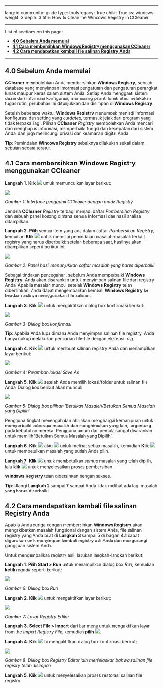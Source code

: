 

---

lang: id
community: guide
type: tools
legacy: True
child: True
os: windows
weight: 3
depth: 3
title: How to Clean the Windows Registry in CCleaner

---

List of sections on this page:  

- [**4.0 Sebelum Anda memulai**](#4.0)
- [**4.1 Cara membersihkan Windows Registry menggunakan CCleaner**](#4.1)
- [**4.2 Cara mendapatkan kembali file salinan Registry Anda**](#4.2)

----

<a name="4.0"></a>
## 4.0 Sebelum Anda memulai ##

**CCleaner** membolehkan Anda membersihkan **Windows Registry**, sebuah database yang menyimpan informasi pengaturan dan pengaturan perangkat lunak maupun keras dalam sistem Anda. Setiap Anda mengganti sistem dasar dari informasi konfigurasi, memasang piranti lunak atau melakukan tugas rutin, perubahan ini ditunjukkan dan disimpan di **Windows Registry**.

Setelah beberapa waktu, **Windows Registry** menumpuk menjadi informasi konfigurasi dan setting yang *outdated*, termasuk jejak dari program yang tidak terpakai lagi. Pilihan **CCleaner** *Registry* membolehkan Anda mencari dan menghapus informasi, memperbaiki fungsi dan kecepatan dari sistem Anda, dan juga melindungi privasi dan keamanan digital Anda.

**Tip**: Pemindaian **Windows Registry** sebaiknya dilakukan sekali dalam sebulan secara teratur. 

<a name="4.1"></a>
## 4.1 Cara membersihkan Windows Registry menggunakan CCleaner ##

**Langkah  1**. **Klik** ![](/sbox/screen/ccleaner-id/1/76.png) untuk memunculkan layar berikut: 

![](/sbox/screen/ccleaner-id/1/77.png)

*Gambar 1: Interface pengguna CCleaner dengan mode Registry*

Jendela **CCleaner** *Registry* terbagi menjadi daftar *Pembersihan Registry* dan sebuah panel kosong dimana semua informasi dan hasil analisa ditampilkan. 

**Langkah  2**. **Pilih** semua item yang ada dalam daftar *Pembersihan Registry*, kemudian **Klik** ![](/sbox/screen/ccleaner-id/1/78.png) untuk memulai pemindaian masalah-masalah terkait registry yang harus diperbaiki; setelah beberapa saat, hasilnya akan ditampilkan seperti berikut ini: 

![](/sbox/screen/ccleaner-id/1/79.png)

*Gambar 2: Panel hasil menunjukkan daftar masalah yang harus diperbaiki* 

Sebagai tindakan pencegahan, sebelum Anda memperbaiki **Windows Registry**, Anda akan disarankan untuk menyimpan salinan file dari registry Anda. Apabila masalah muncul setelah **Windows Registry** telah dibersihkan, Anda dapat mengembalikan kembali **Windows Registry** ke keadaan aslinya menggunakan file salinan.

**Langkah  3**. **Klik** ![](/sbox/screen/ccleaner-id/1/80.png) untuk mengaktifkan dialog box konfirmasi berikut:

![](/sbox/screen/ccleaner-id/1/81.png)

*Gambar 3: Dialog box konfirmasi*

**Tip**: Apabila Anda lupa dimana Anda menyimpan salinan file registry, Anda hanya cukup melakukan pencarian file-file dengan ekstensi *.reg*. 

**Langkah  4**. **Klik** ![](/sbox/screen/nuccleaner-en/32.png) untuk membuat salinan registry Anda dan menampilkan layar berikut: 

![](/sbox/screen/nuccleaner-en/33.png)

*Gambar 4: Perambah lokasi Save As*

**Langkah  5**. **Klik** ![](/sbox/screen/nuccleaner-en/34.png) setelah Anda memilih lokasi/folder untuk salinan file Anda. Dialog box berikut akan muncul: 

![](/sbox/screen/ccleaner-id/1/82.png)

*Gambar 5: Dialog box pilihan 'Betulkan Masalah/Betulkan Semua Masalah yang Dipilih'* 

Pengguna tingkat menengah dan ahli akan menghargai kemampuan untuk memperbaiki beberapa masalah dan menghiraukan yang lain, tergantung pada kebutuhan mereka. Pengguna umum dan pemula sangat disarankan untuk memilih 'Betulkan Semua Masalah yang Dipilih'.

**Langkah  6**. **Klik** ![](/sbox/screen/nuccleaner-en/36.png) atau ![](/sbox/screen/nuccleaner-en/37.png) untuk melihat setiap masalah, kemudian **Klik** ![](/sbox/screen/ccleaner-id/1/83.png) untuk membetulkan masalah yang sudah Anda pilih. 

**Langkah 7**. **Klik** ![](/sbox/screen/ccleaner-id/1/84.png) untuk membetulkan *semua* masalah yang telah dipilih, lalu **klik** ![](/sbox/screen/ccleaner-id/1/85.png) untuk menyelesaikan proses pembersihan.

**Windows Registry** telah dibersihkan dengan sukses.

**Tip**: Ulangi **Langkah 2** sampai **7** sampai Anda tidak melihat ada lagi masalah yang harus diperbaiki. 

<a name="4.2"></a>
## 4.2 Cara mendapatkan kembali file salinan Registry Anda ##

Apabila Anda curiga dengan membersihkan **Windows Registry** akan mengakibatkan masalah fungsional dengan sistem Anda, file salinan registry yang Anda buat di **Langkah 3** sampai **5** di bagian **4.1** dapat digunakan untk menyimpan kembali registry asli Anda dan mengurangi gangguan sistem Anda.

Untuk mengembalikan registry asli, lakukan langkah-langkah berikut: 

**Langkah  1**. **Pilih Start > Run** untuk menampilkan dialog box *Run*, kemudian **ketik** *regedit* seperti berikut:

![](/sbox/screen/nuccleaner-en/40.png)

*Gambar 6: Dialog box Run*

**Langkah  2**. **Klik** ![](/sbox/screen/nuccleaner-en/04.png) untuk mengaktifkan layar berikut:

![](/sbox/screen/nuccleaner-en/41.png)

*Gambar 7: Layar Registry Editor*

**Langkah  3**. **Select File > Import** dari bar menu untuk mengaktifkan layar from the *Import Registry File*, kemudian **pilih** ![](/sbox/screen/nuccleaner-en/42.png).

**Langkah  4**. **Klik** ![](/sbox/screen/nuccleaner-en/43.png) to mengaktifkan dialog box konfirmasi berikut: 

![](/sbox/screen/nuccleaner-en/44.png)

*Gambar 8: Dialog box Registry Editor lain menjelaskan bahwa salinan file registry telah disimpan* 

**Langkah  5**. **Klik** ![](/sbox/screen/nuccleaner-en/04.png) untuk menyelesaikan proses restorasi salinan file registry. 

